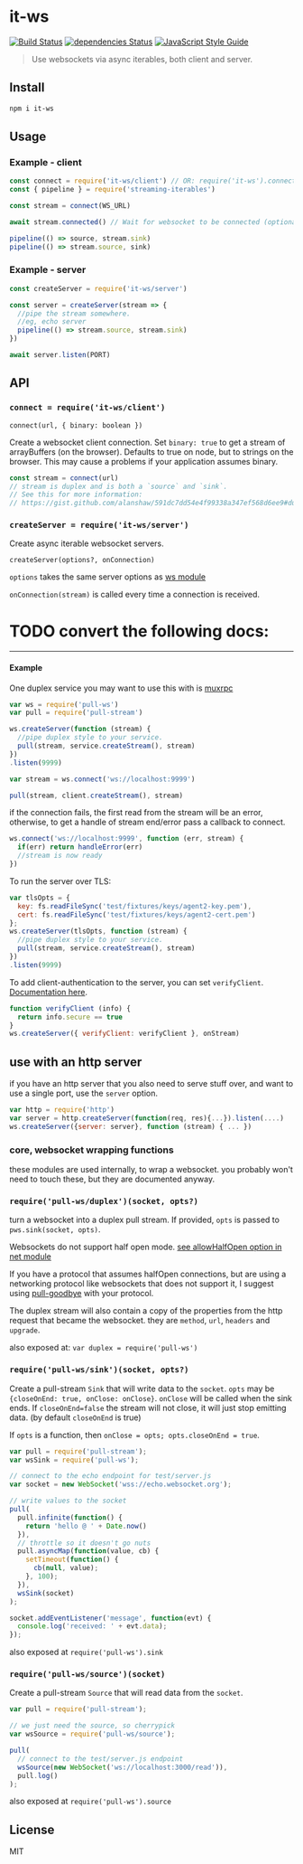 # it-ws

[![Build Status](https://img.shields.io/travis/alanshaw/it-ws.svg?branch=master)](https://travis-ci.org/alanshaw/it-ws)
[![dependencies Status](https://david-dm.org/alanshaw/it-ws/status.svg)](https://david-dm.org/alanshaw/it-ws)
[![JavaScript Style Guide](https://img.shields.io/badge/code_style-standard-brightgreen.svg)](https://standardjs.com)

> Use websockets via async iterables, both client and server.

## Install

```sh
npm i it-ws
```

## Usage

### Example - client

```js
const connect = require('it-ws/client') // OR: require('it-ws').connect
const { pipeline } = require('streaming-iterables')

const stream = connect(WS_URL)

await stream.connected() // Wait for websocket to be connected (optional)

pipeline(() => source, stream.sink)
pipeline(() => stream.source, sink)
```

### Example - server

```js
const createServer = require('it-ws/server')

const server = createServer(stream => {
  //pipe the stream somewhere.
  //eg, echo server
  pipeline(() => stream.source, stream.sink)
})

await server.listen(PORT)
```

## API

### `connect = require('it-ws/client')`

`connect(url, { binary: boolean })`

Create a websocket client connection. Set `binary: true` to get a stream of arrayBuffers (on the browser). Defaults to true on node, but to strings on the browser. This may cause a problems if your application assumes binary.

```js
const stream = connect(url)
// stream is duplex and is both a `source` and `sink`.
// See this for more information:
// https://gist.github.com/alanshaw/591dc7dd54e4f99338a347ef568d6ee9#duplex-it
```

### `createServer = require('it-ws/server')`

Create async iterable websocket servers.

`createServer(options?, onConnection)`

`options` takes the same server options as [ws module](https://github.com/websockets/ws/blob/master/doc/ws.md#new-wsserveroptions-callback)

`onConnection(stream)` is called every time a connection is received.

# TODO convert the following docs:

---

#### Example

One duplex service you may want to use this with is [muxrpc](https://github.com/dominictarr/muxrpc)

``` js
var ws = require('pull-ws')
var pull = require('pull-stream')

ws.createServer(function (stream) {
  //pipe duplex style to your service.
  pull(stream, service.createStream(), stream)
})
.listen(9999)

var stream = ws.connect('ws://localhost:9999')

pull(stream, client.createStream(), stream)
```

if the connection fails, the first read from the stream will be an error,
otherwise, to get a handle of stream end/error pass a callback to connect.

``` js
ws.connect('ws://localhost:9999', function (err, stream) {
  if(err) return handleError(err)
  //stream is now ready
})

```

To run the server over TLS:

```js
var tlsOpts = {
  key: fs.readFileSync('test/fixtures/keys/agent2-key.pem'),
  cert: fs.readFileSync('test/fixtures/keys/agent2-cert.pem')
};
ws.createServer(tlsOpts, function (stream) {
  //pipe duplex style to your service.
  pull(stream, service.createStream(), stream)
})
.listen(9999)
```

To add client-authentication to the server, you can set `verifyClient`.
[Documentation here](https://github.com/websockets/ws/blob/master/doc/ws.md#optionsverifyclient).

```js
function verifyClient (info) {
  return info.secure == true
}
ws.createServer({ verifyClient: verifyClient }, onStream)
```

## use with an http server

if you have an http server that you also need to serve stuff
over, and want to use a single port, use the `server` option.

``` js
var http = require('http')
var server = http.createServer(function(req, res){...}).listen(....)
ws.createServer({server: server}, function (stream) { ... })

```

### core, websocket wrapping functions

these modules are used internally, to wrap a websocket.
you probably won't need to touch these,
but they are documented anyway.

### `require('pull-ws/duplex')(socket, opts?)`

turn a websocket into a duplex pull stream.
If provided, `opts` is passed to `pws.sink(socket, opts)`.

Websockets do not support half open mode.
[see allowHalfOpen option in net module](
http://nodejs.org/api/net.html#net_net_createserver_options_connectionlistener)

If you have a protocol that assumes halfOpen connections, but are using
a networking protocol like websockets that does not support it, I suggest
using [pull-goodbye](https://github.com/dominictarr/pull-goodbye) with your
protocol.

The duplex stream will also contain a copy of the properties from
the http request that became the websocket. they are `method`, `url`,
`headers` and `upgrade`.

also exposed at: `var duplex = require('pull-ws')`

### `require('pull-ws/sink')(socket, opts?)`

Create a pull-stream `Sink` that will write data to the `socket`.
`opts` may be `{closeOnEnd: true, onClose: onClose}`.
`onClose` will be called when the sink ends. If `closeOnEnd=false`
the stream will not close, it will just stop emitting data.
(by default `closeOnEnd` is true)

If `opts` is a function, then `onClose = opts; opts.closeOnEnd = true`.

```js
var pull = require('pull-stream');
var wsSink = require('pull-ws');

// connect to the echo endpoint for test/server.js
var socket = new WebSocket('wss://echo.websocket.org');

// write values to the socket
pull(
  pull.infinite(function() {
    return 'hello @ ' + Date.now()
  }),
  // throttle so it doesn't go nuts
  pull.asyncMap(function(value, cb) {
    setTimeout(function() {
      cb(null, value);
    }, 100);
  }),
  wsSink(socket)
);

socket.addEventListener('message', function(evt) {
  console.log('received: ' + evt.data);
});

```

also exposed at `require('pull-ws').sink`

### `require('pull-ws/source')(socket)`

Create a pull-stream `Source` that will read data from the `socket`.

```js
var pull = require('pull-stream');

// we just need the source, so cherrypick
var wsSource = require('pull-ws/source');

pull(
  // connect to the test/server.js endpoint
  wsSource(new WebSocket('ws://localhost:3000/read')),
  pull.log()
);

```

also exposed at `require('pull-ws').source`

## License

MIT
